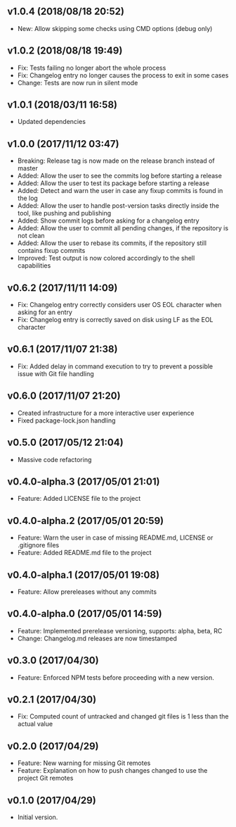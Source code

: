 
## v1.0.4 (2018/08/18 20:52)
- New: Allow skipping some checks using CMD options (debug only)

## v1.0.2 (2018/08/18 19:49)
- Fix: Tests failing no longer abort the whole process
- Fix: Changelog entry no longer causes the process to exit in some cases
- Change: Tests are now run in silent mode

## v1.0.1 (2018/03/11 16:58)
- Updated dependencies

## v1.0.0 (2017/11/12 03:47)
- Breaking: Release tag is now made on the release branch instead of master
- Added: Allow the user to see the commits log before starting a release
- Added: Allow the user to test its package before starting a release
- Added: Detect and warn the user in case any fixup commits is found in the log
- Added: Allow the user to handle post-version tasks directly inside the tool, like pushing and publishing
- Added: Show commit logs before asking for a changelog entry
- Added: Allow the user to commit all pending changes, if the repository is not clean
- Added: Allow the user to rebase its commits, if the repository still contains fixup commits
- Improved: Test output is now colored accordingly to the shell capabilities

## v0.6.2 (2017/11/11 14:09)
- Fix: Changelog entry correctly considers user OS EOL character when asking for an entry
- Fix: Changelog entry is correctly saved on disk using LF as the EOL character

## v0.6.1 (2017/11/07 21:38)
- Fix: Added delay in command execution to try to prevent a possible issue with Git file handling

## v0.6.0 (2017/11/07 21:20)
- Created infrastructure for a more interactive user experience
- Fixed package-lock.json handling

## v0.5.0 (2017/05/12 21:04)
- Massive code refactoring

## v0.4.0-alpha.3 (2017/05/01 21:01)
- Feature: Added LICENSE file to the project

## v0.4.0-alpha.2 (2017/05/01 20:59)
- Feature: Warn the user in case of missing README.md, LICENSE or .gitignore files 
- Feature: Added README.md file to the project

## v0.4.0-alpha.1 (2017/05/01 19:08)
- Feature: Allow prereleases without any commits

## v0.4.0-alpha.0 (2017/05/01 14:59)
- Feature: Implemented prerelease versioning, supports: alpha, beta, RC
- Change: Changelog.md releases are now timestamped

## v0.3.0 (2017/04/30)
- Feature: Enforced NPM tests before proceeding with a new version.

## v0.2.1 (2017/04/30)
- Fix: Computed count of untracked and changed git files is 1 less than the actual value

## v0.2.0 (2017/04/29)
- Feature: New warning for missing Git remotes
- Feature: Explanation on how to push changes changed to use the project Git remotes

## v0.1.0 (2017/04/29)
- Initial version.
